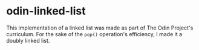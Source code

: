 # odin-linked-list

This implementation of a linked list was made as part of The Odin Project's curriculum.
For the sake of the `pop()` operation's efficiency, I made it a doubly linked list.
